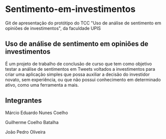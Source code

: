 # Sentimento-em-investimentos
Git de apresentação do protótipo do TCC "Uso de análise de sentimento em opiniões de investimentos", 
da faculdade UPIS

## Uso de análise de sentimento em opiniões de investimentos
É um projeto de trabalho de conclusão de curso que tem como objetivo testar a análise de sentimentos
em Tweets voltados a investimentos para criar uma aplicação simples que possa auxiliar a decisão do
investidor novato, sem experiência, ou que não possui conhecimento em determinado ativo, como uma
ferramenta a mais.

## Integrantes

Márcio Eduardo Nunes Coelho

Guilherme Coelho Batalha

João Pedro Oliveira
